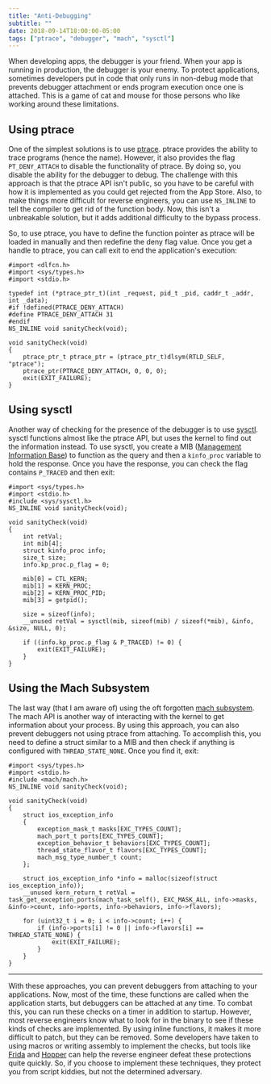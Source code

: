 ```yaml
---
title: "Anti-Debugging"
subtitle: ""
date: 2018-09-14T18:00:00-05:00
tags: ["ptrace", "debugger", "mach", "sysctl"]
---
```


When developing apps, the debugger is your friend. When your app is running in production, the debugger is your enemy. To protect applications, sometimes developers put in code that only runs in non-debug mode that prevents debugger attachment or ends program execution once one is attached. This is a game of cat and mouse for those persons who like working around these limitations.

## Using ptrace

One of the simplest solutions is to use [ptrace](https://en.wikipedia.org/wiki/Ptrace). ptrace provides the ability to trace programs (hence the name). However, it also provides the flag `PT_DENY_ATTACH` to disable the functionality of ptrace. By doing so, you disable the ability for the debugger to debug. The challenge with this approach is that the ptrace API isn't public, so you have to be careful with how it is implemented as you could get rejected from the App Store. Also, to make things more difficult for reverse engineers, you can use `NS_INLINE` to tell the compiler to get rid of the function body. Now, this isn't a unbreakable solution, but it adds additional difficulty to the bypass process.

So, to use ptrace, you have to define the function pointer as ptrace will be loaded in manually and then redefine the deny flag value. Once you get a handle to ptrace, you can call exit to end the application's execution:
```obj-c
#import <dlfcn.h>
#import <sys/types.h>
#import <stdio.h>

typedef int (*ptrace_ptr_t)(int _request, pid_t _pid, caddr_t _addr, int _data);
#if !defined(PTRACE_DENY_ATTACH)
#define PTRACE_DENY_ATTACH 31
#endif
NS_INLINE void sanityCheck(void);

void sanityCheck(void)
{
    ptrace_ptr_t ptrace_ptr = (ptrace_ptr_t)dlsym(RTLD_SELF, "ptrace");
    ptrace_ptr(PTRACE_DENY_ATTACH, 0, 0, 0);
    exit(EXIT_FAILURE);
}
```

## Using sysctl

Another way of checking for the presence of the debugger is to use [sysctl](https://en.wikipedia.org/wiki/Sysctl). sysctl functions almost like the ptrace API, but uses the kernel to find out the information instead. To use sysctl, you create a MIB ([Management Information Base](https://en.wikipedia.org/wiki/Management_information_base)) to function as the query and then a `kinfo_proc` variable to hold the response. Once you have the response, you can check the flag contains `P_TRACED` and then exit:
```obj-c
#import <sys/types.h>
#import <stdio.h>
#include <sys/sysctl.h>
NS_INLINE void sanityCheck(void);

void sanityCheck(void)
{
    int retVal;
    int mib[4];
    struct kinfo_proc info;
    size_t size;
    info.kp_proc.p_flag = 0;
    
    mib[0] = CTL_KERN;
    mib[1] = KERN_PROC;
    mib[2] = KERN_PROC_PID;
    mib[3] = getpid();
    
    size = sizeof(info);
    __unused retVal = sysctl(mib, sizeof(mib) / sizeof(*mib), &info, &size, NULL, 0);
    
    if ((info.kp_proc.p_flag & P_TRACED) != 0) {
        exit(EXIT_FAILURE);
    }
}
```

## Using the Mach Subsystem

The last way (that I am aware of) using the oft forgotten [mach subsystem](https://en.wikipedia.org/wiki/Mach_(kernel)). The mach API is another way of interacting with the kernel to get information about your process. By using this approach, you can also prevent debuggers not using ptrace from attaching. To accomplish this, you need to define a struct similar to a MIB and then check if anything is configured with `THREAD_STATE_NONE`. Once you find it, exit:
```obj-c
#import <sys/types.h>
#import <stdio.h>
#include <mach/mach.h>
NS_INLINE void sanityCheck(void);

void sanityCheck(void)
{
    struct ios_exception_info
    {
        exception_mask_t masks[EXC_TYPES_COUNT];
        mach_port_t ports[EXC_TYPES_COUNT];
        exception_behavior_t behaviors[EXC_TYPES_COUNT];
        thread_state_flavor_t flavors[EXC_TYPES_COUNT];
        mach_msg_type_number_t count;
    };
    
    struct ios_exception_info *info = malloc(sizeof(struct ios_exception_info));
    __unused kern_return_t retVal = task_get_exception_ports(mach_task_self(), EXC_MASK_ALL, info->masks, &info->count, info->ports, info->behaviors, info->flavors);
    
    for (uint32_t i = 0; i < info->count; i++) {
        if (info->ports[i] != 0 || info->flavors[i] == THREAD_STATE_NONE) {
            exit(EXIT_FAILURE);
        }
    }
}
```

---

With these approaches, you can prevent debuggers from attaching to your applications. Now, most of the time, these functions are called when the application starts, but debuggers can be attached at any time. To combat this, you can run these checks on a timer in addition to startup. However, most reverse engineers know what to look for in the binary to see if these kinds of checks are implemented. By using inline functions, it makes it more difficult to patch, but they can be removed. Some developers have taken to using macros or writing assembly to implement the checks, but tools like [Frida](https://www.frida.re/) and [Hopper](https://www.hopperapp.com/) can help the reverse engineer defeat these protections quite quickly. So, if you choose to implement these techniques, they protect you from script kiddies, but not the determined adversary.
